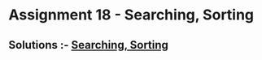 # Assignment 18 - Searching, Sorting

## Solutions :- [Searching, Sorting](https://github.com/MadhavSahi/FullStack-JavaScript-2022-23/tree/main/PlacementProgramAssignment_MadhavSahi/18-Search%2CSort "All Solutions")